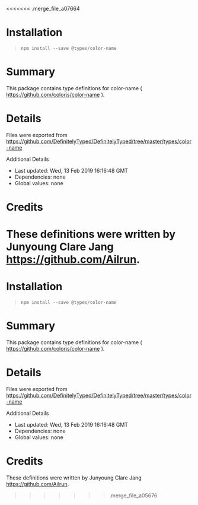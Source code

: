 <<<<<<< .merge_file_a07664
# Installation
> `npm install --save @types/color-name`

# Summary
This package contains type definitions for color-name ( https://github.com/colorjs/color-name ).

# Details
Files were exported from https://github.com/DefinitelyTyped/DefinitelyTyped/tree/master/types/color-name

Additional Details
 * Last updated: Wed, 13 Feb 2019 16:16:48 GMT
 * Dependencies: none
 * Global values: none

# Credits
These definitions were written by Junyoung Clare Jang <https://github.com/Ailrun>.
=======
# Installation
> `npm install --save @types/color-name`

# Summary
This package contains type definitions for color-name ( https://github.com/colorjs/color-name ).

# Details
Files were exported from https://github.com/DefinitelyTyped/DefinitelyTyped/tree/master/types/color-name

Additional Details
 * Last updated: Wed, 13 Feb 2019 16:16:48 GMT
 * Dependencies: none
 * Global values: none

# Credits
These definitions were written by Junyoung Clare Jang <https://github.com/Ailrun>.
>>>>>>> .merge_file_a05676
